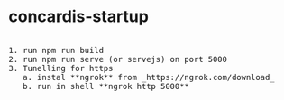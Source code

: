 # concardis-startup
<pre>

1. run npm run build
2. run npm run serve (or servejs) on port 5000
3. Tunelling for https
   a. instal **ngrok** from _https://ngrok.com/download_ 
   b. run in shell **ngrok http 5000**

</pre>
